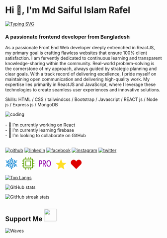 # Hi 👋, I'm Md Saiful Islam Rafel
[![Typing SVG](https://readme-typing-svg.demolab.com?font=Fira+Code&weight=500&size=25&duration=4000&pause=900&random=false&width=435&lines=Hey!!+I+am+Md.+Saiful+Islam+Rafel+;I+am+a+Front-End+Web+Developer.+;My+deep+knowledge+in-;HTML%2C+CSS%2C+Javascript%2C+React%2C;Aslo+known+as+Next.js%2C+Node+Js%2C+;Express+js%2C+MongoDB%2C+FireBase)](https://git.io/typing-svg)


### A passionate frontend developer from Bangladesh

As a passionate Front End Web developer deeply entrenched in ReactJS, my primary goal is crafting flawless websites that ensure 100% client satisfaction. I am fervently dedicated to continuous learning and transparent knowledge-sharing within the community. Real-world problem-solving is the cornerstone of my approach, always guided by strategic planning and clear goals. With a track record of delivering excellence, I pride myself on maintaining open communication and delivering high-quality work. My expertise lies primarily in ReactJS and JavaScript, where I leverage these technologies to create seamless user experiences and innovative solutions.

Skills: HTML / CSS / tailwindcss / Bootstrap / Javascript / REACT js / Node js / Express js / MongoDB


<img alt="coding" width="400" src="https://cdn.dribbble.com/users/1162077/screenshots/3848914/programmer.gif" />




<div style="display: flex;">
    <div style="flex: 1;">
       <br/>
        - 🔭 I’m currently working on React <br>
        - 🌱 I’m currently learning firebase <br>
        - 👯 I’m looking to collaborate on GitHub <br>
    </div>
</div>

<br />







[<img src='https://cdn.jsdelivr.net/npm/simple-icons@3.0.1/icons/github.svg' alt='github' height='40'>](https://github.com/mdsaifulislamrafel)  [<img src='https://cdn.jsdelivr.net/npm/simple-icons@3.0.1/icons/linkedin.svg' alt='linkedin' height='40'>](https://www.linkedin.com/in/md-saiful-islam-rafel-3052502a8/)  [<img src='https://cdn.jsdelivr.net/npm/simple-icons@3.0.1/icons/facebook.svg' alt='facebook' height='40'>](https://www.facebook.com/mdsaifulislamrafel)  [<img src='https://cdn.jsdelivr.net/npm/simple-icons@3.0.1/icons/instagram.svg' alt='instagram' height='40'>](https://www.instagram.com/mdsaifulislamrafel/)  [<img src='https://cdn.jsdelivr.net/npm/simple-icons@3.0.1/icons/twitter.svg' alt='twitter' height='40'>](https://twitter.com/md-saiful-islam-rafel)  

<a href='https://archiveprogram.github.com/'><img src='https://raw.githubusercontent.com/acervenky/animated-github-badges/master/assets/acbadge.gif' width='40' height='40'></a> <a href='https://docs.github.com/en/developers'><img src='https://raw.githubusercontent.com/acervenky/animated-github-badges/master/assets/devbadge.gif' width='40' height='40'></a> <a href='https://github.com/pricing'><img src='https://raw.githubusercontent.com/acervenky/animated-github-badges/master/assets/pro.gif' width='40' height='40'></a> <a href='https://stars.github.com/'><img src='https://raw.githubusercontent.com/acervenky/animated-github-badges/master/assets/starbadge.gif' width='35' height='35'></a> <a href='https://docs.github.com/en/github/supporting-the-open-source-community-with-github-sponsors'><img src='https://raw.githubusercontent.com/acervenky/animated-github-badges/master/assets/sponsorbadge.gif' width='35' height='35'></a> 

[![Top Langs](https://github-readme-stats.vercel.app/api/top-langs/?username=mdsaifulislamrafel)](https://github.com/anuraghazra/github-readme-stats)

![GitHub stats](https://github-readme-stats.vercel.app/api?username=mdsaifulislamrafel&show_icons=true&count_private=true)  

![GitHub streak stats](https://streak-stats.demolab.com/?user=mdsaifulislamrafel)  

<h2>Support Me <img src = "https://media2.giphy.com/media/RJgjFf46V4KVa1l42A/giphy.gif?cid=ecf05e47a0n3gi1bfqntqmob8g9aid1oyj2wr3ds3mg700bl&rid=giphy.gif" width="40px" height="40px"></h2>  


![Waves](https://raw.githubusercontent.com/shakilahmedatik/shakilahmedatik/36f6082eed9388f5965d96f2fbc917a2cb888c89/wave.svg)
